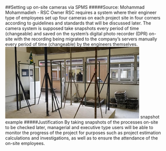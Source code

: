 ##Setting up on-site cameras via SPMS
#####Source: Mohammad Mohammadieh - RSC Owner
RSC requires a system where their engineer type of employees set up four cameras on each project site in four corners according to guidelines and standards that will be discussed later. 
The camera system is supposed take snapshots every period of time (changeable) and saved on the system’s digital photo recorder (DPR) on-site with the recording being migrated to the company’s servers manually every period of time (changeable) by the engineers themselves.
![](snap.png)
snapshot example
#####Justification
By taking snapshots of the processes on-site to be checked later, managerial and executive type users will be able to monitor the progress of the project for purposes such as project estimation calculations and investigations, as well as to ensure the attendance of the on-site employees.
